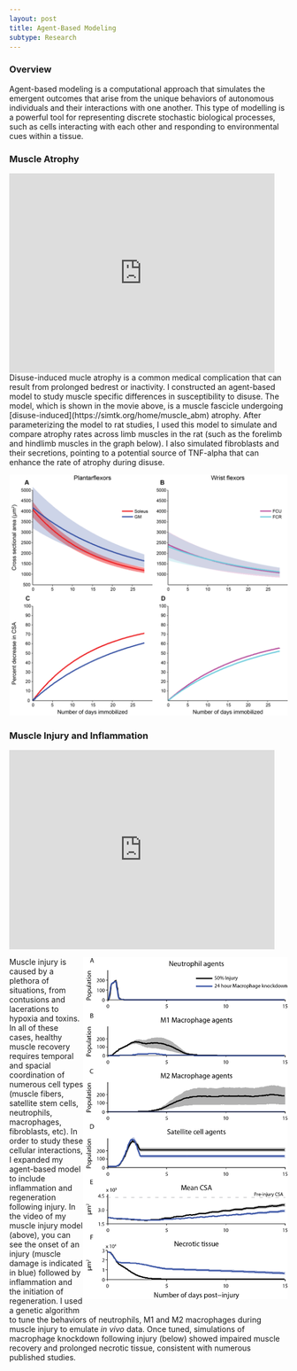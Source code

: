 ```yaml
---
layout: post
title: Agent-Based Modeling
subtype: Research
---
```


### Overview

Agent-based modeling is a computational approach that simulates the emergent outcomes that arise from the unique behaviors of autonomous 
individuals and their interactions with one another. This type of modelling is a powerful tool for representing discrete stochastic biological processes,
such as cells interacting with each other and responding to environmental cues within a tissue.

### Muscle Atrophy

<iframe width="480" align="middle" height="360" src="https://www.youtube.com/embed/oXthci6ar5s?rel=0&amp;controls=0&amp;showinfo=0&autoplay=1" frameborder="0"></iframe>
<br>
Disuse-induced mucle atrophy is a common medical complication that can result from prolonged bedrest or inactivity. I constructed an agent-based model to study
muscle specific differences in susceptibility to disuse. The model, which is shown in the movie above, is a muscle fascicle undergoing [disuse-induced](https://simtk.org/home/muscle_abm) atrophy. 
After parameterizing the model to rat studies, I used this model to simulate and compare atrophy rates across limb muscles in the rat (such as the forelimb and hindlimb muscles in the graph below). 
I also simulated fibroblasts and their secretions, pointing to a potential source of TNF-alpha that can enhance the rate of atrophy during disuse.

<p><img src="/images/ABM_atrophy_flexors.png"></p> 


### Muscle Injury and Inflammation

<iframe width="480" align="middle" height="360" src="https://www.youtube.com/embed/sJIq7gGsWjE?rel=0&amp;controls=0&amp;showinfo=0&autoplay=1" frameborder="0"></iframe>
<br>

<p style="float: right;"><img class="margined" width="370px" src="/images/ABM_inflammation_macKO.png"></p> 

Muscle injury is caused by a plethora of situations, from contusions and lacerations to hypoxia and toxins. 
In all of these cases, healthy muscle recovery requires temporal and spacial coordination of numerous cell types (muscle fibers, satellite stem cells, neutrophils, macrophages, fibroblasts, etc).
In order to study these cellular interactions, I expanded my agent-based model to include inflammation and regeneration following injury. 
In the video of my muscle injury model (above), you can see the onset of an injury (muscle damage is indicated in blue) followed by inflammation and the initiation of regeneration. 
I used a genetic algorithm to tune the behaviors of neutrophils, M1 and M2 macrophages during muscle injury to emulate *in vivo* data.
Once tuned, simulations of macrophage knockdown following injury (below) showed impaired muscle recovery and prolonged necrotic tissue, consistent with numerous published studies.

<div style="clear:right">
